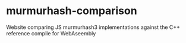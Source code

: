 # murmurhash-comparison
Website comparing JS murmurhash3 implementations against the C++ reference compile for WebAseembly
